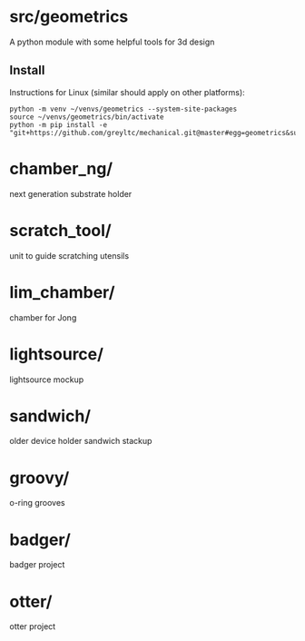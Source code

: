 # src/geometrics
A python module with some helpful tools for 3d design

## Install
Instructions for Linux (similar should apply on other platforms):
```
python -m venv ~/venvs/geometrics --system-site-packages
source ~/venvs/geometrics/bin/activate
python -m pip install -e "git+https://github.com/greyltc/mechanical.git@master#egg=geometrics&subdirectory=geometrics"
```

# chamber_ng/
next generation substrate holder

# scratch_tool/
unit to guide scratching utensils

# lim_chamber/
chamber for Jong

# lightsource/
lightsource mockup

# sandwich/
older device holder sandwich stackup

# groovy/
o-ring grooves

# badger/
badger project

# otter/
otter project
